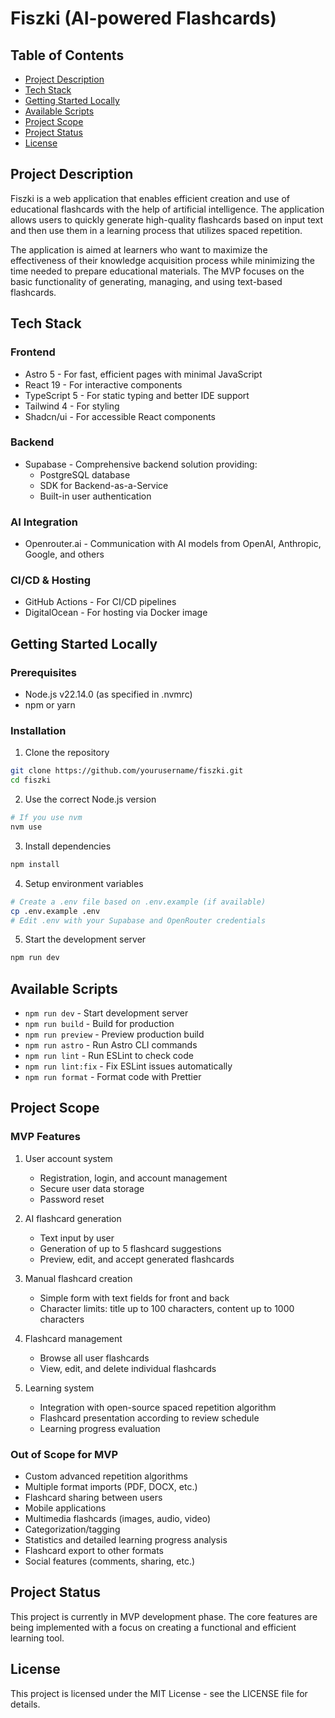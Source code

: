 # Fiszki (AI-powered Flashcards)

## Table of Contents

- [Project Description](#project-description)
- [Tech Stack](#tech-stack)
- [Getting Started Locally](#getting-started-locally)
- [Available Scripts](#available-scripts)
- [Project Scope](#project-scope)
- [Project Status](#project-status)
- [License](#license)

## Project Description

Fiszki is a web application that enables efficient creation and use of educational flashcards with the help of artificial intelligence. The application allows users to quickly generate high-quality flashcards based on input text and then use them in a learning process that utilizes spaced repetition.

The application is aimed at learners who want to maximize the effectiveness of their knowledge acquisition process while minimizing the time needed to prepare educational materials. The MVP focuses on the basic functionality of generating, managing, and using text-based flashcards.

## Tech Stack

### Frontend

- Astro 5 - For fast, efficient pages with minimal JavaScript
- React 19 - For interactive components
- TypeScript 5 - For static typing and better IDE support
- Tailwind 4 - For styling
- Shadcn/ui - For accessible React components

### Backend

- Supabase - Comprehensive backend solution providing:
  - PostgreSQL database
  - SDK for Backend-as-a-Service
  - Built-in user authentication

### AI Integration

- Openrouter.ai - Communication with AI models from OpenAI, Anthropic, Google, and others

### CI/CD & Hosting

- GitHub Actions - For CI/CD pipelines
- DigitalOcean - For hosting via Docker image

## Getting Started Locally

### Prerequisites

- Node.js v22.14.0 (as specified in .nvmrc)
- npm or yarn

### Installation

1. Clone the repository

```bash
git clone https://github.com/yourusername/fiszki.git
cd fiszki
```

2. Use the correct Node.js version

```bash
# If you use nvm
nvm use
```

3. Install dependencies

```bash
npm install
```

4. Setup environment variables

```bash
# Create a .env file based on .env.example (if available)
cp .env.example .env
# Edit .env with your Supabase and OpenRouter credentials
```

5. Start the development server

```bash
npm run dev
```

## Available Scripts

- `npm run dev` - Start development server
- `npm run build` - Build for production
- `npm run preview` - Preview production build
- `npm run astro` - Run Astro CLI commands
- `npm run lint` - Run ESLint to check code
- `npm run lint:fix` - Fix ESLint issues automatically
- `npm run format` - Format code with Prettier

## Project Scope

### MVP Features

1. User account system

   - Registration, login, and account management
   - Secure user data storage
   - Password reset

2. AI flashcard generation

   - Text input by user
   - Generation of up to 5 flashcard suggestions
   - Preview, edit, and accept generated flashcards

3. Manual flashcard creation

   - Simple form with text fields for front and back
   - Character limits: title up to 100 characters, content up to 1000 characters

4. Flashcard management

   - Browse all user flashcards
   - View, edit, and delete individual flashcards

5. Learning system
   - Integration with open-source spaced repetition algorithm
   - Flashcard presentation according to review schedule
   - Learning progress evaluation

### Out of Scope for MVP

- Custom advanced repetition algorithms
- Multiple format imports (PDF, DOCX, etc.)
- Flashcard sharing between users
- Mobile applications
- Multimedia flashcards (images, audio, video)
- Categorization/tagging
- Statistics and detailed learning progress analysis
- Flashcard export to other formats
- Social features (comments, sharing, etc.)

## Project Status

This project is currently in MVP development phase. The core features are being implemented with a focus on creating a functional and efficient learning tool.

## License

This project is licensed under the MIT License - see the LICENSE file for details.
